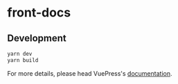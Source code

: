 # front-docs

> 

## Development

```bash
yarn dev
yarn build
```

For more details, please head VuePress's [documentation](https://v1.vuepress.vuejs.org/).

